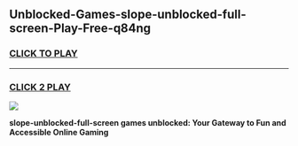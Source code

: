 
## Unblocked-Games-slope-unblocked-full-screen-Play-Free-q84ng
<h3>
<a href="https://premium76.site?title=slope-unblocked-full-screen&ref=20M">CLICK TO PLAY</a></h3>
<hr>

<h3>
<a href="https://premium76.site?title=slope-unblocked-full-screen&ref=20M">CLICK 2 PLAY</a>
  
</h3>

<a href="https://premium76.site?title=slope-unblocked-full-screen&ref=19M"><img src="https://clearcache.store/games.png"></a>


**slope-unblocked-full-screen games unblocked: Your Gateway to Fun and Accessible Online Gaming**
